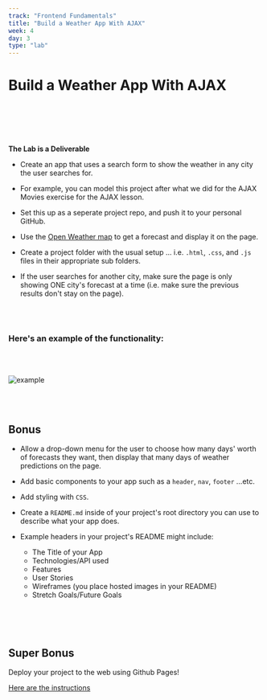 ```yaml
---
track: "Frontend Fundamentals"
title: "Build a Weather App With AJAX"
week: 4
day: 3
type: "lab"
---
```


# Build a Weather App With AJAX



<br>
<br>
<br>
<br>





**The Lab is a Deliverable**

- Create an app that uses a search form to show the weather in any city the user searches for.

- For example, you can model this project after what we did for the AJAX Movies exercise for the AJAX lesson.
  
- Set this up as a seperate project repo, and push it to your personal GitHub.

- Use the [Open Weather map](https://openweathermap.org/api) to get a forecast and display it on the page.

- Create a project folder with the usual setup ... i.e. `.html`, `.css`, and `.js` files in their appropriate sub folders.

- If the user searches for another city, make sure the page is only showing ONE city's forecast at a time (i.e. make sure the previous results don't stay on the page).


<br>
<br>


### Here's an example of the functionality:

<br>
<br>


![example](https://imgur.com/ulqJdjc.gif)


<br>
<br>




## Bonus

- Allow a drop-down menu for the user to choose how many days' worth of forecasts they want, then display that many days of weather predictions on the page.
- Add basic components to your app such as a `header`, `nav`, `footer` ...etc.
- Add styling with `CSS`.

- Create a `README.md` inside of your project's root directory you can use to describe what your app does.

- Example headers in your project's README might include:
  - The Title of your App
  - Technologies/API used
  - Features
  - User Stories
  - Wireframes (you place hosted images in your README)
  - Stretch Goals/Future Goals

<br>
<br>
<br>


## Super Bonus

Deploy your project to the web using Github Pages!

<a href="https://pages.github.com/" target="_blank">Here are the instructions</a>
